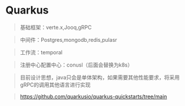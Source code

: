 # Quarkus

> 基础框架：verte.x,Jooq,gRPC

> 中间件：Postgres,mongodb,redis,pulasr

> 工作流：temporal

> 注册中心配置中心：conusl（后面会替换为k8s）

> 目前设计思想，java只会是单体架构，如果需要其他性能要求，将采用gRPC的调用其他语言进行实现

> https://github.com/quarkusio/quarkus-quickstarts/tree/main
